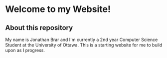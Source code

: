 # Welcome to my Website!

## About this repository

My name is Jonathan Brar and I'm currently a 2nd year Computer Science Student at the University of Ottawa. This is a starting website for me to build upon as I progress.




